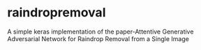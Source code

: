 # raindropremoval
A simple keras implementation of the paper-Attentive Generative Adversarial Network for Raindrop Removal from a Single Image
